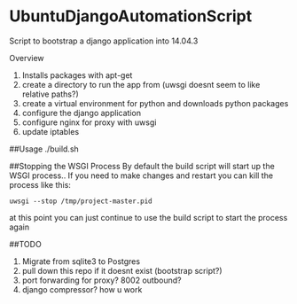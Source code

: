 # UbuntuDjangoAutomationScript #
Script to bootstrap a django application into 14.04.3

Overview
  1. Installs packages with apt-get
  2. create a directory to run the app from (uwsgi doesnt seem to like relative paths?)
  3. create a virtual environment for python and downloads python packages
  4. configure the django application
  5. configure nginx for proxy with uwsgi
  6. update iptables

##Usage
    ./build.sh

##Stopping the WSGI Process
By default the build script will start up the WSGI process.. If you need to make changes and restart you can kill the process like this:

	uwsgi --stop /tmp/project-master.pid

at this point you can just continue to use the build script to start the process again


##TODO
1. Migrate from sqlite3 to Postgres
2. pull down this repo if it doesnt exist (bootstrap script?)
3. port forwarding for proxy? 8002 outbound?
4. django compressor? how u work
